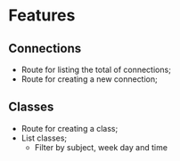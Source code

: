 # Features

## Connections

- Route for listing the total of connections;
- Route for creating a new connection;

## Classes

- Route for creating a class;
- List classes;
  - Filter by subject, week day and time


